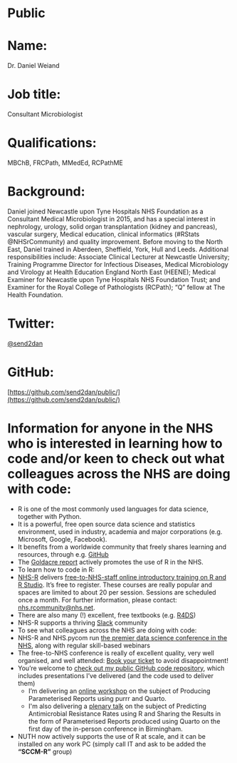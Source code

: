 # Public

# Name: 
Dr. Daniel Weiand

# Job title: 
Consultant Microbiologist

# Qualifications: 
MBChB, FRCPath, MMedEd, RCPathME

# Background: 
Daniel joined Newcastle upon Tyne Hospitals NHS Foundation as a Consultant Medical Microbiologist in 2015, and has a special interest in nephrology, urology, solid organ transplantation (kidney and pancreas), vascular surgery, Medical education, clinical informatics (#RStats @NHSrCommunity) and quality improvement. Before moving to the North East, Daniel trained in Aberdeen, Sheffield, York, Hull and Leeds. Additional responsibilities include: Associate Clinical Lecturer at Newcastle University; Training Programme Director for Infectious Diseases, Medical Microbiology and Virology at Health Education England North East (HEENE); Medical Examiner for Newcastle upon Tyne Hospitals NHS Foundation Trust; and Examiner for the Royal College of Pathologists (RCPath); “Q” fellow at The Health Foundation.

# Twitter:
[@send2dan](https://twitter.com/send2dan?lang=en)

# GitHub:
[https://github.com/send2dan/public/](https://github.com/send2dan/public/)

# Information for anyone in the NHS who is interested in learning how to code and/or keen to check out what colleagues across the NHS are doing with code:
-	R is one of the most commonly used languages for data science, together with Python.
  -	It is a powerful, free open source data science and statistics environment, used in industry, academia and major corporations (e.g. Microsoft, Google, Facebook).
  - It benefits from a worldwide community that freely shares learning and resources, through e.g. [GitHub](https://github.com/send2dan/)
  - The [Goldacre report](https://assets.publishing.service.gov.uk/government/uploads/system/uploads/attachment_data/file/1067053/goldacre-review-using-health-data-for-research-and-analysis.pdf) actively promotes the use of R in the NHS.
-	To learn how to code in R:
  -	[NHS-R](https://nhsrcommunity.com/about/) delivers [free-to-NHS-staff online introductory training on R and R Studio](https://nhsrcommunity.com/events/#event_type-workshops). It’s free to register. These courses are really popular and spaces are limited to about 20 per session. Sessions are scheduled once a month. For further information, please contact: [nhs.rcommunity@nhs.net](mailto:nhs.rcommunity@nhs.net). 
  -	There are also many (!) excellent, free textbooks (e.g. [R4DS](https://r4ds.hadley.nz/))
  -	NHS-R supports a thriving [Slack](https://nhsrcommunity.slack.com/) community
- To see what colleagues across the NHS are doing with code:
-	NHS-R and NHS.pycom run [the premier data science conference in the NHS](https://nhsrcommunity.com/events/#event_type-conferences), along with regular skill-based webinars 
  - The free-to-NHS conference is really of excellent quality, very well organised, and well attended: [Book your ticket](https://nhsrcommunity.com/events/) to avoid disappointment! 
  -	You’re welcome to [check out my public GitHub code repository](https://github.com/send2dan/public), which includes presentations I’ve delivered (and the code used to deliver them)
    -	I’m delivering an [online workshop](https://nhsrcommunity.com/events/nhs-r-nhs-pycom-online-conference-workshop-2023-producing-parameterised-reports-using-purrr-and-quarto/) on the subject of Producing Parameterised Reports using purrr and Quarto. 
    -	I'm also delivering a [plenary talk](https://nhsrcommunity.com/events/nhs-r-community-conference-2023-ticket-for-in-person-attendance-on-tuesday-17th-october-2023/) on the subject of Predicting Antimicrobial Resistance Rates using R and Sharing the Results in the form of Parameterised Reports produced using Quarto on the first day of the in-person conference in Birmingham. 
-	NUTH now actively supports the use of R at scale, and it can be installed on any work PC (simply call IT and ask to be added the **“SCCM-R”** group)



